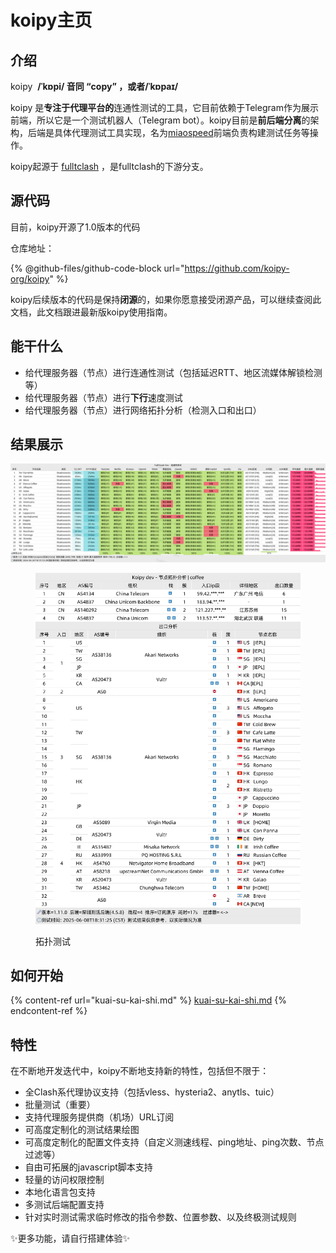 # koipy主页

## 介绍

koipy ​**​** ​**​/ˈkɒpi/ 音同 “copy”  ，或者 ​​/ˈkɒpaɪ/**&#x20;

koipy 是**专注于代理平台的**连通性测试的工具，它目前依赖于Telegram作为展示前端，所以它是一个测试​机器人（Telegram bot）。koipy目前是**前后端分离**的架构，后端是具体代理测试工具实现，名为[miaospeed](https://github.com/AirportR/miaospeed)前端负责构建测试任务等操作。

koipy起源于 [fulltclash](https://github.com/AirportR/FullTclash) ，是fulltclash的下游分支。

## 源代码

目前，koipy开源了1.0版本的代码

仓库地址：

{% @github-files/github-code-block url="https://github.com/koipy-org/koipy" %}

koipy后续版本的代码是保持**闭源**的，如果你愿意接受闭源产品，可以继续查阅此文档，此文档跟进最新版koipy使用指南。

## 能干什么

* 给代理服务器（节点）进行连通性测试（包括延迟RTT、地区流媒体解锁检测等）
* 给代理服务器（节点）进行**下行**速度测试
* 给代理服务器（节点）进行网络拓扑分析（检测入口和出口）



## 结果展示

![连通性测试+速度测试](https://raw.githubusercontent.com/koipy-org/koipy/master/resources/image/example.png)

<figure><img src=".gitbook/assets/image (18).png" alt=""><figcaption><p>拓扑测试</p></figcaption></figure>

## 如何开始

{% content-ref url="kuai-su-kai-shi.md" %}
[kuai-su-kai-shi.md](kuai-su-kai-shi.md)
{% endcontent-ref %}

## 特性

在不断地开发迭代中，koipy不断地支持新的特性，包括但不限于：

* 全Clash系代理协议支持（包括vless、hysteria2、anytls、tuic）
* 批量测试（重要）
* 支持代理服务提供商（机场）URL订阅
* 可高度定制化的测试结果绘图
* 可高度定制化的配置文件支持（自定义测速线程、ping地址、ping次数、节点过滤等）
* 自由可拓展的javascript脚本支持
* 轻量的访问权限控制
* 本地化语言包支持
* 多测试后端配置支持
* 针对实时测试需求临时修改的指令参数、位置参数、以及终极测试规则

✨更多功能，请自行搭建体验✨
